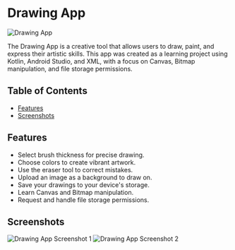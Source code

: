 # Drawing App

![Drawing App](drawing-app-screenshot.png)

The Drawing App is a creative tool that allows users to draw, paint, and express their artistic skills. This app was created as a learning project using Kotlin, Android Studio, and XML, with a focus on Canvas, Bitmap manipulation, and file storage permissions.

## Table of Contents

- [Features](#features)
- [Screenshots](#screenshots)

## Features

- Select brush thickness for precise drawing.
- Choose colors to create vibrant artwork.
- Use the eraser tool to correct mistakes.
- Upload an image as a background to draw on.
- Save your drawings to your device's storage.
- Learn Canvas and Bitmap manipulation.
- Request and handle file storage permissions.

## Screenshots

![Drawing App Screenshot 1](drawing-app-screenshot1.png)
![Drawing App Screenshot 2](drawing-app-screenshot2.png)
